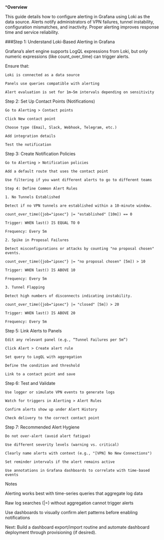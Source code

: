 ***Overview**

This guide details how to configure alerting in Grafana using Loki as the data source. Alerts notify administrators of VPN failures, tunnel instability, configuration mismatches, and inactivity. Proper alerting improves response time and service reliability.

###Step 1: Understand Loki-Based Alerting in Grafana

Grafana’s alert engine supports LogQL expressions from Loki, but only numeric expressions (like count_over_time) can trigger alerts.

Ensure that:

    Loki is connected as a data source
    
    Panels use queries compatible with alerting
    
    Alert evaluation is set for 1m–5m intervals depending on sensitivity

Step 2: Set Up Contact Points (Notifications)

    Go to Alerting > Contact points
    
    Click New contact point
    
    Choose type (Email, Slack, Webhook, Telegram, etc.)
    
    Add integration details
    
    Test the notification

Step 3: Create Notification Policies

    Go to Alerting > Notification policies
    
    Add a default route that uses the contact point
    
    Use filtering if you want different alerts to go to different teams
    
    Step 4: Define Common Alert Rules

    1. No Tunnels Established
    
    Detect if no VPN tunnels are established within a 10-minute window.
    
    count_over_time({job="ipsec"} |= "established" [10m]) == 0
    
    Trigger: WHEN last() IS EQUAL TO 0
    
    Frequency: Every 5m

    2. Spike in Proposal Failures
    
    Detect misconfigurations or attacks by counting "no proposal chosen" events.
    
    count_over_time({job="ipsec"} |= "no proposal chosen" [5m]) > 10
    
    Trigger: WHEN last() IS ABOVE 10
    
    Frequency: Every 5m

    3. Tunnel Flapping
    
    Detect high numbers of disconnects indicating instability.
    
    count_over_time({job="ipsec"} |= "closed" [5m]) > 20
    
    Trigger: WHEN last() IS ABOVE 20
    
    Frequency: Every 5m

Step 5: Link Alerts to Panels

    Edit any relevant panel (e.g., “Tunnel Failures per 5m”)
    
    Click Alert > Create alert rule
    
    Set query to LogQL with aggregation
    
    Define the condition and threshold
    
    Link to a contact point and save

Step 6: Test and Validate

    Use logger or simulate VPN events to generate logs
    
    Watch for triggers in Alerting > Alert Rules
    
    Confirm alerts show up under Alert History
    
    Check delivery to the correct contact point

Step 7: Recommended Alert Hygiene

    Do not over-alert (avoid alert fatigue)
    
    Use different severity levels (warning vs. critical)
    
    Clearly name alerts with context (e.g., "[VPN] No New Connections")
    
    Set reminder intervals if the alert remains active
    
    Use annotations in Grafana dashboards to correlate with time-based events

Notes

Alerting works best with time-series queries that aggregate log data

Raw log searches (|=) without aggregation cannot trigger alerts

Use dashboards to visually confirm alert patterns before enabling notifications

Next: Build a dashboard export/import routine and automate dashboard deployment through provisioning (if desired).
